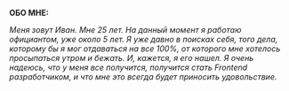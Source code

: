 **ОБО МНЕ:**

*Меня зовут Иван. Мне 25 лет. На данный момент я работаю официантом, уже около 5 лет. Я уже давно в поисках себя, того дела, которому бы я мог отдаваться на все 100%, от которого мне хотелось просыпаться утром и бежать. И, кажется, я его нашел. Я очень надеюсь, что у меня все получится, получится стать Frontend разработчиком, и что мне это всегда будет приносить удовольствие.*